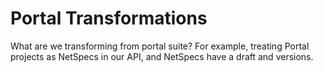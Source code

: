 # Portal Transformations

What are we transforming from portal suite? For example, treating Portal projects as NetSpecs in our API, and NetSpecs have a draft and versions.
